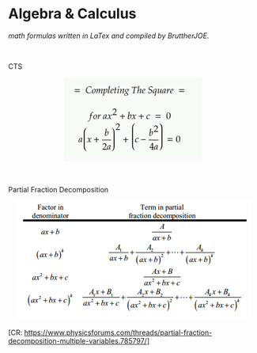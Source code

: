 # Algebra & Calculus

*math formulas written in LaTex and compiled by BruttherJOE.*

<br/>

CTS

<p align="center">
  <img width="auto" height="auto" src="./assets/cts.png">
</p>
<br/>

Partial Fraction Decomposition

<p align="center">
  <img width="auto" height="auto" src="./assets/partial.png">
</p>

[CR: https://www.physicsforums.com/threads/partial-fraction-decomposition-multiple-variables.785797/]



<br/>